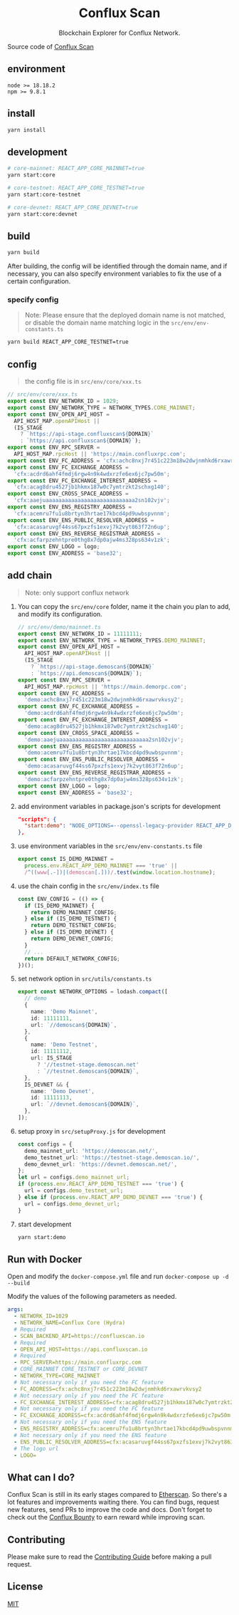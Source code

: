<h1 align="center">Conflux Scan</h1>

<p align="center">Blockchain Explorer for Conflux Network.</p>

Source code of [Conflux Scan](https://confluxscan.io)

## environment

```
node >= 18.18.2
npm >= 9.8.1
```

## install

```bash
yarn install
```

## development

```bash
# core-mainnet: REACT_APP_CORE_MAINNET=true
yarn start:core

# core-testnet: REACT_APP_CORE_TESTNET=true
yarn start:core-testnet

# core-devnet: REACT_APP_CORE_DEVNET=true
yarn start:core:devnet

```

## build

```bash
yarn build
```

After building, the config will be identified through the domain name, and if necessary, you can also specify environment variables to fix the use of a certain configuration.

### specify config

> Note: Please ensure that the deployed domain name is not matched, or disable the domain name matching logic in the `src/env/env-constants.ts`

```bash
yarn build REACT_APP_CORE_TESTNET=true
```

## config

> the config file is in `src/env/core/xxx.ts`

```ts
// src/env/core/xxx.ts
export const ENV_NETWORK_ID = 1029;
export const ENV_NETWORK_TYPE = NETWORK_TYPES.CORE_MAINNET;
export const ENV_OPEN_API_HOST =
  API_HOST_MAP.openAPIHost ||
  (IS_STAGE
    ? `https://api-stage.confluxscan${DOMAIN}`
    : `https://api.confluxscan${DOMAIN}`);
export const ENV_RPC_SERVER =
  API_HOST_MAP.rpcHost || 'https://main.confluxrpc.com';
export const ENV_FC_ADDRESS = 'cfx:achc8nxj7r451c223m18w2dwjnmhkd6rxawrvkvsy2';
export const ENV_FC_EXCHANGE_ADDRESS =
  'cfx:acdrd6ahf4fmdj6rgw4n9k4wdxrzfe6ex6jc7pw50m';
export const ENV_FC_EXCHANGE_INTEREST_ADDRESS =
  'cfx:acag8dru4527jb1hkmx187w0c7ymtrzkt2schxg140';
export const ENV_CROSS_SPACE_ADDRESS =
  'cfx:aaejuaaaaaaaaaaaaaaaaaaaaaaaaaaaa2sn102vjv';
export const ENV_ENS_REGISTRY_ADDRESS =
  'cfx:acemru7fu1u8brtyn3hrtae17kbcd4pd9uwbspvnnm';
export const ENV_ENS_PUBLIC_RESOLVER_ADDRESS =
  'cfx:acasaruvgf44ss67pxzfs1exvj7k2vyt863f72n6up';
export const ENV_ENS_REVERSE_REGISTRAR_ADDRESS =
  'cfx:acfarpzehntpre0thg8x7dp0ajw4ms328ps634v1zk';
export const ENV_LOGO = logo;
export const ENV_ADDRESS = 'base32';
```

## add chain

> Note: only support conflux network

1. You can copy the `src/env/core` folder, name it the chain you plan to add, and modify its configuration.
   ```ts
   // src/env/demo/mainnet.ts
   export const ENV_NETWORK_ID = 11111111;
   export const ENV_NETWORK_TYPE = NETWORK_TYPES.DEMO_MAINNET;
   export const ENV_OPEN_API_HOST =
     API_HOST_MAP.openAPIHost ||
     (IS_STAGE
       ? `https://api-stage.demoscan${DOMAIN}`
       : `https://api.demoscan${DOMAIN}`);
   export const ENV_RPC_SERVER =
     API_HOST_MAP.rpcHost || 'https://main.demorpc.com';
   export const ENV_FC_ADDRESS =
     'demo:achc8nxj7r451c223m18w2dwjnmhkd6rxawrvkvsy2';
   export const ENV_FC_EXCHANGE_ADDRESS =
     'demo:acdrd6ahf4fmdj6rgw4n9k4wdxrzfe6ex6jc7pw50m';
   export const ENV_FC_EXCHANGE_INTEREST_ADDRESS =
     'demo:acag8dru4527jb1hkmx187w0c7ymtrzkt2schxg140';
   export const ENV_CROSS_SPACE_ADDRESS =
     'demo:aaejuaaaaaaaaaaaaaaaaaaaaaaaaaaaa2sn102vjv';
   export const ENV_ENS_REGISTRY_ADDRESS =
     'demo:acemru7fu1u8brtyn3hrtae17kbcd4pd9uwbspvnnm';
   export const ENV_ENS_PUBLIC_RESOLVER_ADDRESS =
     'demo:acasaruvgf44ss67pxzfs1exvj7k2vyt863f72n6up';
   export const ENV_ENS_REVERSE_REGISTRAR_ADDRESS =
     'demo:acfarpzehntpre0thg8x7dp0ajw4ms328ps634v1zk';
   export const ENV_LOGO = logo;
   export const ENV_ADDRESS = 'base32';
   ```
2. add environment variables in package.json's scripts for development
   ```json
   "scripts": {
     "start:demo": "NODE_OPTIONS=--openssl-legacy-provider REACT_APP_DEMO_MAINNET=true react-app-rewired start",
   },
   ```
3. use environment variables in the `src/env/env-constants.ts` file
   ```ts
   export const IS_DEMO_MAINNET =
     process.env.REACT_APP_DEMO_MAINNET === 'true' ||
     /^((www[.-])|(demoscan[.]))/.test(window.location.hostname);
   ```
4. use the chain config in the `src/env/index.ts` file
   ```ts
   const ENV_CONFIG = (() => {
     if (IS_DEMO_MAINNET) {
       return DEMO_MAINNET_CONFIG;
     } else if (IS_DEMO_TESTNET) {
       return DEMO_TESTNET_CONFIG;
     } else if (IS_DEMO_DEVNET) {
       return DEMO_DEVNET_CONFIG;
     }
     // ...
     return DEFAULT_NETWORK_CONFIG;
   })();
   ```
5. set network option in `src/utils/constants.ts`
   ```ts
   export const NETWORK_OPTIONS = lodash.compact([
     // demo
     {
       name: 'Demo Mainnet',
       id: 11111111,
       url: `//demoscan${DOMAIN}`,
     },
     {
       name: 'Demo Testnet',
       id: 11111112,
       url: IS_STAGE
         ? '//testnet-stage.demoscan.net'
         : `//testnet.demoscan${DOMAIN}`,
     },
     IS_DEVNET && {
       name: 'Demo Devnet',
       id: 11111113,
       url: `//devnet.demoscan${DOMAIN}`,
     },
   ]);
   ```
6. setup proxy in `src/setupProxy.js` for development
   ```ts
   const configs = {
     demo_mainnet_url: 'https://demoscan.net/',
     demo_testnet_url: 'https://testnet-stage.demoscan.io/',
     demo_devnet_url: 'https://devnet.demoscan.net/',
   };
   let url = configs.demo_mainnet_url;
   if (process.env.REACT_APP_DEMO_TESTNET === 'true') {
     url = configs.demo_testnet_url;
   } else if (process.env.REACT_APP_DEMO_DEVNET === 'true') {
     url = configs.demo_devnet_url;
   }
   ```
7. start development
   ```bash
   yarn start:demo
   ```

## Run with Docker

Open and modify the `docker-compose.yml` file and run `docker-compose up -d --build`

Modify the values of the following parameters as needed.

```yml
args:
  - NETWORK_ID=1029
  - NETWORK_NAME=Conflux Core (Hydra)
  # Required
  - SCAN_BACKEND_API=https://confluxscan.io
  # Required
  - OPEN_API_HOST=https://api.confluxscan.io
  # Required
  - RPC_SERVER=https://main.confluxrpc.com
  # CORE_MAINNET CORE_TESTNET or CORE_DEVNET
  - NETWORK_TYPE=CORE_MAINNET
  # Not necessary only if you need the FC feature
  - FC_ADDRESS=cfx:achc8nxj7r451c223m18w2dwjnmhkd6rxawrvkvsy2
  # Not necessary only if you need the FC feature
  - FC_EXCHANGE_INTEREST_ADDRESS=cfx:acag8dru4527jb1hkmx187w0c7ymtrzkt2schxg140
  # Not necessary only if you need the FC feature
  - FC_EXCHANGE_ADDRESS=cfx:acdrd6ahf4fmdj6rgw4n9k4wdxrzfe6ex6jc7pw50m
  # Not necessary only if you need the ENS feature
  - ENS_REGISTRY_ADDRESS=cfx:acemru7fu1u8brtyn3hrtae17kbcd4pd9uwbspvnnm
  # Not necessary only if you need the ENS feature
  - ENS_PUBLIC_RESOLVER_ADDRESS=cfx:acasaruvgf44ss67pxzfs1exvj7k2vyt863f72n6up
  # The logo url
  - LOGO=
```

## What can I do?

Conflux Scan is still in its early stages compared to [Etherscan](https://etherscan.io). So
there's a lot features and improvements waiting there. You can find bugs,
request new features, send PRs to improve the code and docs. Don't forget to
check out the [Conflux Bounty](https://bounty.confluxnetwork.org) to earn reward
while improving scan.

## Contributing

Please make sure to read the [Contributing Guide](.github/CONTRIBUTING.md) before making a pull request.

## License

[MIT](http://opensource.org/licenses/MIT)
